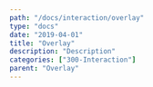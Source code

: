 ```yaml
---
path: "/docs/interaction/overlay"
type: "docs"
date: "2019-04-01"
title: "Overlay"
description: "Description"
categories: ["300-Interaction"]
parent: "Overlay"
---
```


